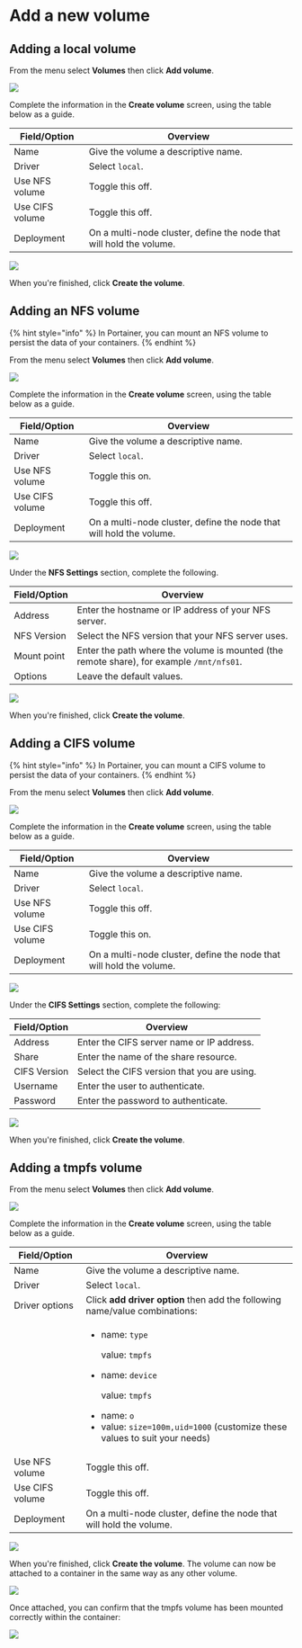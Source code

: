 # Add a new volume

## Adding a local volume

From the menu select **Volumes** then click **Add volume**.

![](../../../.gitbook/assets/2.9-volumes-add-1.gif)

Complete the information in the **Create volume** screen, using the table below as a guide.

| Field/Option    | Overview                                                            |
| --------------- | ------------------------------------------------------------------- |
| Name            | Give the volume a descriptive name.                                 |
| Driver          | Select `local`.                                                     |
| Use NFS volume  | Toggle this off.                                                    |
| Use CIFS volume | Toggle this off.                                                    |
| Deployment      | On a multi-node cluster, define the node that will hold the volume. |

![](../../../.gitbook/assets/volumes-add-2.png)

When you're finished, click **Create the volume**.

## Adding an NFS volume

{% hint style="info" %}
In Portainer, you can mount an NFS volume to persist the data of your containers.
{% endhint %}

From the menu select **Volumes** then click **Add volume**.&#x20;

![](../../../.gitbook/assets/2.9-volumes-add-1.gif)

Complete the information in the **Create volume** screen, using the table below as a guide.

| Field/Option    | Overview                                                            |
| --------------- | ------------------------------------------------------------------- |
| Name            | Give the volume a descriptive name.                                 |
| Driver          | Select `local`.                                                     |
| Use NFS volume  | Toggle this on.                                                     |
| Use CIFS volume | Toggle this off.                                                    |
| Deployment      | On a multi-node cluster, define the node that will hold the volume. |

![](../../../.gitbook/assets/volumes-add-3.png)

Under the **NFS Settings** section, complete the following.

| Field/Option | Overview                                                                                 |
| ------------ | ---------------------------------------------------------------------------------------- |
| Address      | Enter the hostname or IP address of your NFS server.                                     |
| NFS Version  | Select the NFS version that your NFS server uses.                                        |
| Mount point  | Enter the path where the volume is mounted (the remote share), for example `/mnt/nfs01`. |
| Options      | Leave the default values.                                                                |

![](../../../.gitbook/assets/volumes-add-4.png)

When you're finished, click **Create the volume**.

## Adding a CIFS volume

{% hint style="info" %}
In Portainer, you can mount a CIFS volume to persist the data of your containers.
{% endhint %}

From the menu select **Volumes** then click **Add volume**.

![](../../../.gitbook/assets/2.9-volumes-add-1.gif)

Complete the information in the **Create volume** screen, using the table below as a guide.

| Field/Option    | Overview                                                            |
| --------------- | ------------------------------------------------------------------- |
| Name            | Give the volume a descriptive name.                                 |
| Driver          | Select `local`.                                                     |
| Use NFS volume  | Toggle this off.                                                    |
| Use CIFS volume | Toggle this on.                                                     |
| Deployment      | On a multi-node cluster, define the node that will hold the volume. |

![](../../../.gitbook/assets/volumes-add-5.png)

Under the **CIFS Settings** section, complete the following:

| Field/Option | Overview                                    |
| ------------ | ------------------------------------------- |
| Address      | Enter the CIFS server name or IP address.   |
| Share        | Enter the name of the share resource.       |
| CIFS Version | Select the CIFS version that you are using. |
| Username     | Enter the user to authenticate.             |
| Password     | Enter the password to authenticate.         |

![](../../../.gitbook/assets/volumes-add-6.png)

When you're finished, click **Create the volume**.

## Adding a tmpfs volume

From the menu select **Volumes** then click **Add volume**.&#x20;

![](../../../.gitbook/assets/2.9-volumes-add-1.gif)

Complete the information in the **Create volume** screen, using the table below as a guide.

| Field/Option    | Overview                                                                                                                                                                                                                                                                          |
| --------------- | --------------------------------------------------------------------------------------------------------------------------------------------------------------------------------------------------------------------------------------------------------------------------------- |
| Name            | Give the volume a descriptive name.                                                                                                                                                                                                                                               |
| Driver          | Select `local`.                                                                                                                                                                                                                                                                   |
| Driver options  | Click **add driver option** then add the following name/value combinations:                                                                                                                                                                                                       |
|                 | <ul><li><p>name: <code>type</code></p><p>value: <code>tmpfs</code></p></li><li><p>name: <code>device</code></p><p>value: <code>tmpfs</code></p></li><li>name: <code>o</code></li><li>value: <code>size=100m,uid=1000</code> (customize these values to suit your needs)</li></ul> |
| Use NFS volume  | Toggle this off.                                                                                                                                                                                                                                                                  |
| Use CIFS volume | Toggle this off.                                                                                                                                                                                                                                                                  |
| Deployment      | On a multi-node cluster, define the node that will hold the volume.                                                                                                                                                                                                               |

![](../../../.gitbook/assets/volumes-add-7.png)

When you're finished, click **Create the volume**. The volume can now be attached to a container in the same way as any other volume.

![](../../../.gitbook/assets/volumes-add-8.png)

Once attached, you can confirm that the tmpfs volume has been mounted correctly within the container:

![](../../../.gitbook/assets/volumes-add-9.png)

